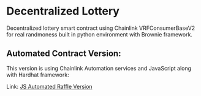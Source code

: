 # Decentralized Lottery

Decentralized lottery smart contract using Chainlink VRFConsumerBaseV2 for real randmoness built in python environment with Brownie framework.

## Automated Contract Version:

This version is using Chainlink Automation services and JavaScript along with Hardhat framework:

Link: [JS Automated Raffle Version](https://github.com/Neftyr/Raffle-On-VRFConsumerBaseV2-JavaScript)
